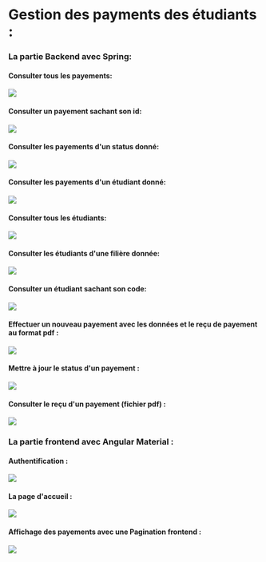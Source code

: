 <h1>Gestion des payments des étudiants :</h1>

<h3>La partie Backend avec Spring: </h3>

<h4>Consulter tous les payements: </h4>
<img src="image/spring-ang 3.png"/>
<h4>Consulter un payement sachant son id: </h4>
<img src="image/spring-ang 2.png"/>
<h4>Consulter les payements d'un status donné: </h4>
<img src="image/spring-ang 9.png"/>
<h4>Consulter les payements d'un étudiant donné: </h4>
<img src="image/spring-ang 7.png"/>
<h4>Consulter tous les étudiants: </h4>
<img src="image/spring-ang 4.png"/>
<h4>Consulter les étudiants d'une filière donnée: </h4>
<img src="image/spring-ang 6.png"/>
<h4>Consulter un étudiant sachant son code: </h4>
<img src="image/spring-ang 8.png"/>
<h4>Effectuer un nouveau payement avec les données et le reçu de payement au format pdf : </h4>
<img src="image/spring-ang 12.png"/>
<h4>Mettre à jour le status d'un payement : </h4>
<img src="image/spring-ang 11.png"/>
<h4>Consulter le reçu d'un payement  (fichier pdf) : </h4>
<img src="image/spring-ang 10.png"/>

<h3> La partie frontend avec Angular Material : </h3>
<h4>Authentification :</h4>
<img src="image/ang%201.png">
<h4>La page d'accueil :</h4>
<img src="image/ang%202.png">
<h4>Affichage des payements avec une Pagination frontend :</h4>
<img src="image/ang%203.png">
